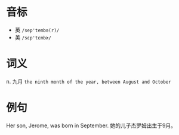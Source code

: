 # 音标

- 英 `/sep'tembə(r)/`
- 美 `/sɛp'tɛmbɚ/`

# 词义

n. 九月
`the ninth month of the year, between August and October`

# 例句

Her son, Jerome, was born in September.
她的儿子杰罗姆出生于9月。



